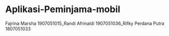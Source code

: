 # Aplikasi-Peminjama-mobil
Fajrina Marsha 1907051015_Randi Afrinaldi 1907051036_Rifky Perdana Putra 1807051033

